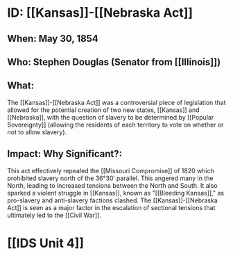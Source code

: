 # ID: [[Kansas]]-[[Nebraska Act]] 
## When: May 30, 1854
## Who: Stephen Douglas (Senator from [[Illinois]]) 
## What: 
The [[Kansas]]-[[Nebraska Act]] was a controversial piece of legislation that allowed for the potential creation of two new states, [[Kansas]] and [[Nebraska]], with the question of slavery to be determined by [[Popular Sovereignty]] (allowing the residents of each territory to vote on whether or not to allow slavery). 
## Impact: Why Significant?: 
This act effectively repealed the [[Missouri Compromise]] of 1820 which prohibited slavery north of the 36°30′ parallel. This angered many in the North, leading to increased tensions between the North and South. It also sparked a violent struggle in [[Kansas]], known as "[[Bleeding Kansas]]," as pro-slavery and anti-slavery factions clashed. The [[Kansas]]-[[Nebraska Act]] is seen as a major factor in the escalation of sectional tensions that ultimately led to the [[Civil War]]. 

# [[IDS Unit 4]]